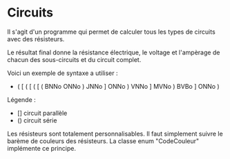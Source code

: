# Circuits

Il s'agit d'un programme qui permet de calculer tous les types de circuits avec des résisteurs.

Le résultat final donne la résistance électrique, le voltage et l'ampèrage de chacun des sous-circuits et du circuit complet.

Voici un exemple de syntaxe a utiliser :

- ( [ ( [ ( [ ( BNNo ONNo ) JNNo ] ONNo ) VNNo ] MVNo ) BVBo ] ONNo )

Légende : 
- [] circuit parallèle
- () circuit série

Les résisteurs sont totalement personnalisables. Il faut simplement suivre le barème de couleurs des résisteurs. La classe enum "CodeCouleur" implémente ce principe.
